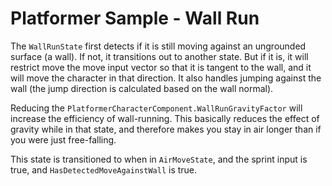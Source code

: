
# Platformer Sample - Wall Run

The `WallRunState` first detects if it is still moving against an ungrounded surface (a wall). If not, it transitions out to another state. But if it is, it will restrict move the move input vector so that it is tangent to the wall, and it will move the character in that direction. It also handles jumping against the wall (the jump direction is calculated based on the wall normal).

Reducing the `PlatformerCharacterComponent.WallRunGravityFactor` will increase the efficiency of wall-running. This basically reduces the effect of gravity while in that state, and therefore makes you stay in air longer than if you were just free-falling.

This state is transitioned to when in `AirMoveState`, and the sprint input is true, and `HasDetectedMoveAgainstWall` is true.